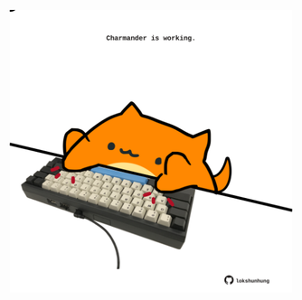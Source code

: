 <!-- built at 09/02/2022, 03:00:53 UTC -->
<p align="center">
  <img width="500" height="500" src="./ReadmeImage.svg">
</p>
